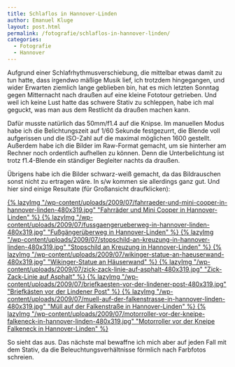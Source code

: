 ```yaml
---
title: Schlaflos in Hannover-Linden
author: Emanuel Kluge
layout: post.html
permalink: /fotografie/schlaflos-in-hannover-linden/
categories:
  - Fotografie
  - Hannover
---
```


Aufgrund einer Schlafrhythmusverschiebung, die mittelbar etwas damit zu tun hatte, dass irgendwo mäßige Musik lief, ich trotzdem hingegangen, und wider Erwarten ziemlich lange geblieben bin, hat es mich letzten Sonntag gegen Mitternacht nach draußen auf eine kleine Fototour getrieben. Und weil ich keine Lust hatte das schwere Stativ zu schleppen, habe ich mal geguckt, was man aus dem Restlicht da draußen machen kann.

Dafür musste natürlich das 50mm/f1.4 auf die Knipse. Im manuellen Modus habe ich die Belichtungszeit auf 1/60 Sekunde festgezurrt, die Blende voll aufgerissen und die ISO-Zahl auf die maximal möglichen 1600 gestellt. Außerdem habe ich die Bilder im Raw-Format gemacht, um sie hinterher am Rechner noch ordentlich aufhellen zu können. Denn die Unterbelichtung ist trotz f1.4-Blende ein ständiger Begleiter nachts da draußen.

Übrigens habe ich die Bilder schwarz-weiß gemacht, da das Bildrauschen sonst nicht zu ertragen wäre. In s/w kommen sie allerdings ganz gut. Und hier sind einige Resultate (für Großansicht draufklicken):

<a href="/wp-content/uploads/2009/07/fahrraeder-und-mini-cooper-in-hannover-linden.jpg" rel="lightbox">
  {% lazyImg "/wp-content/uploads/2009/07/fahrraeder-und-mini-cooper-in-hannover-linden-480x319.jpg" "Fahrräder und Mini Cooper in Hannover-Linden" %}
</a>

<a href="/wp-content/uploads/2009/07/fussgaengerueberweg-in-hannover-linden.jpg" rel="lightbox">
  {% lazyImg "/wp-content/uploads/2009/07/fussgaengerueberweg-in-hannover-linden-480x319.jpg" "Fußgängerüberweg in Hannover-Linden" %}
</a>

<a href="/wp-content/uploads/2009/07/stopschild-an-kreuzung-in-hannover-linden.jpg" rel="lightbox">
  {% lazyImg "/wp-content/uploads/2009/07/stopschild-an-kreuzung-in-hannover-linden-480x319.jpg" "Stopschild an Kreuzung in Hannover-Linden" %}
</a>

<a href="/wp-content/uploads/2009/07/wikinger-statue-an-haeuserwand.jpg" rel="lightbox">
  {% lazyImg "/wp-content/uploads/2009/07/wikinger-statue-an-haeuserwand-480x319.jpg" "Wikinger-Statue an Häuserwand" %}
</a>

<a href="/wp-content/uploads/2009/07/zick-zack-linie-auf-asphalt.jpg" rel="lightbox">
  {% lazyImg "/wp-content/uploads/2009/07/zick-zack-linie-auf-asphalt-480x319.jpg" "Zick-Zack-Linie auf Asphalt" %}
</a>

<a href="/wp-content/uploads/2009/07/briefkaesten-vor-der-lindener-post.jpg" rel="lightbox">
  {% lazyImg "/wp-content/uploads/2009/07/briefkaesten-vor-der-lindener-post-480x319.jpg" "Briefkästen vor der Lindener Post" %}
</a>

<a href="/wp-content/uploads/2009/07/muell-auf-der-falkenstrasse-in-hannover-linden.jpg" rel="lightbox">
  {% lazyImg "/wp-content/uploads/2009/07/muell-auf-der-falkenstrasse-in-hannover-linden-480x319.jpg" "Müll auf der Falkenstraße in Hannover-Linden" %}
</a>

<a href="/wp-content/uploads/2009/07/motorroller-vor-der-kneipe-falkeneck-in-hannover-linden.jpg" rel="lightbox">
  {% lazyImg "/wp-content/uploads/2009/07/motorroller-vor-der-kneipe-falkeneck-in-hannover-linden-480x319.jpg" "Motorroller vor der Kneipe Falkeneck in Hannover-Linden" %}
</a>

So sieht das aus. Das nächste mal bewaffne ich mich aber auf jeden Fall mit dem Stativ, da die Beleuchtungsverhältnisse förmlich nach Farbfotos schreien.

